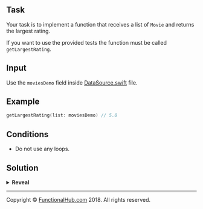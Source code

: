 ## Task

Your task is to implement a function that receives a list of `Movie` and returns the largest rating.

If you want to use the provided tests the function must be called `getLargestRating`.

## Input

Use the `moviesDemo` field inside [DataSource.swift](https://github.com/FunctionalSwift/katas/Sources/katas/functional/transforms/DataSource.swift) file.

## Example

```swift
getLargestRating(list: moviesDemo) // 5.0
```

## Conditions

* Do not use any loops.

## Solution

<details><summary><strong>Reveal</strong></summary><p>

---
```swift
func getLargestRating(list: [Movie]) -> Double {
	return list.reduce(0.0) { acc, movie in
		if acc > movie.rating {
			return acc
		}
		else {
			return movie.rating
		}
	}
}
```

</p></details>

---

Copyright © [FunctionalHub.com](http://functionalhub.com) 2018. All rights reserved.